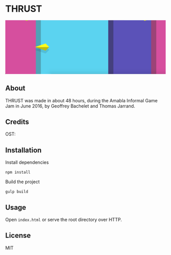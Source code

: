 # THRUST

![](logo.png)

## About

THRUST was made in about 48 hours,
during the Amabla Informal Game Jam in June 2016,
by Geoffrey Bachelet and Thomas Jarrand.

## Credits

OST:

## Installation

Install dependencies

    npm install

Build the project

    gulp build

## Usage

Open `index.html` or serve the root directory over HTTP.

## License

MIT
